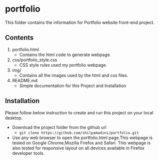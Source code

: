# portfolio

This folder contains the information for Portfolio website front-end project.

## Contents

1. portfolio.html
    * Contains the html code to generate webpage.
2. css/portfolio_style.css
    * CSS style rules used my portfolio webpage.
3. img/
    * Contains all the images used by the html and css files.
4. README.md
    * Simple documentation for this Project and Installation

## Installation

Please follow below instruction to create and run this project on your local desktop.
* Download the project folder from the github url
	* ```git clone https://github.com/shilpamadini/portfolio.git```
* Use any web browser to open the portfolio.html page.This webpage is tested
on Google Chrome,Mozilla Firefox and Safari. This webpage is also tested for responsive layout on all devices available in Firefox developer tools.
